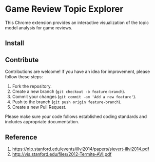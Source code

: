 # Game Review Topic Explorer

This Chrome extension provides an interactive visualization of the topic model analysis for game reviews. 

## Install

## Contribute

Contributions are welcome! If you have an idea for improvement, please follow these steps:

1. Fork the repository.
2. Create a new branch (`git checkout -b feature-branch`).
3. Commit your changes (`git commit -am 'Add a new feature'`).
4. Push to the branch (`git push origin feature-branch`).
5. Create a new Pull Request.

Please make sure your code follows established coding standards and includes appropriate documentation.


## Reference

1. https://nlp.stanford.edu/events/illvi2014/papers/sievert-illvi2014.pdf
2. http://vis.stanford.edu/files/2012-Termite-AVI.pdf
